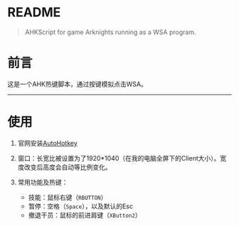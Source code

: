 # README

> AHKScript for game Arknights running as a WSA program.

# 前言

这是一个AHK热键脚本，通过按键模拟点击WSA。

---

# 使用

1. 官网安装[AutoHotkey](https://www.autohotkey.com/)
2. 窗口：长宽比被设置为了1920*1040（在我的电脑全屏下的Client大小）。宽度改变后高度会自动等比例变化。
3. 常用功能及热键：

    * 技能：鼠标右键（`RBUTTON`​）
    * 暂停：空格（`Space`​），以及默认的Esc
    * 撤退干员：鼠标的前进肩键（`XButton2`​​）
